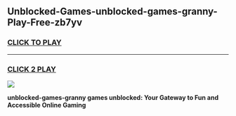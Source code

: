 
## Unblocked-Games-unblocked-games-granny-Play-Free-zb7yv
<h3>
<a href="https://premium76.site?title=unblocked-games-granny&ref=10A">CLICK TO PLAY</a></h3>
<hr>

<h3>
<a href="https://premium76.site?title=unblocked-games-granny&ref=10A">CLICK 2 PLAY</a>
  
</h3>

<a href="https://premium76.site?title=unblocked-games-granny&ref=10A"><img src="https://clearcache.store/games.png"></a>


**unblocked-games-granny games unblocked: Your Gateway to Fun and Accessible Online Gaming**
